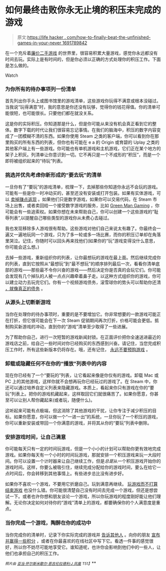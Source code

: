 # 如何最终击败你永无止境的积压未完成的游戏

> 原文:[https://life hacker . com/how-to-finally-beat-the-unfinished-games-in-your-never 1691789842](https://lifehacker.com/how-to-finally-beat-the-unfinished-games-in-your-never-1691789842)

在一个充斥着[廉价二手游戏](http://lifehacker.com/five-best-places-to-buy-used-games-and-consoles-1637048086) 的世界里，很容易积累大量游戏，感觉你永远都没有时间去玩。实际上是有时间的，但是你必须以正确的方式处理你的积压工作。下面是怎么做的。

Watch

### 为你所有的待办事项列一份清单

首先列出你手头上或图书馆里的游戏清单，这些游戏你玩得不满意或根本没碰过。当我说“玩得满意”时，我的意思是你还没有玩够，觉得你的钱花得值。你的清单可能很短，也可能很长。只要他们都在就没关系。

这是你的实际积压。你知道那是什么，但是你可能从来没有机会真正看到它的整体。数字下载的时代让我们很容易忘记事情。在我们的脑海中，积压的数字内容变成了一团模糊不清的东西。如果你使用 Steam 之类的客户端，你可以看到你在那里购买的所有东西的列表，但你也有可能在 e a 的 Origin 或育碧的 Uplay 之类的其他客户端上有一些游戏。你可能也有单机游戏和主机游戏，它们正在某个地方的架子上积灰。列清单让你意识到一切。它不再只是一个不成形的“积压”，而是一个即将被组织起来的“待玩”列表。

### 挑选并优先考虑你新形成的“要去玩”的清单

一旦你有了“要玩”的游戏清单，梳理一下，去掉那些你知道你永远不会玩的游戏。可能有一些是你一时冲动买的，甚至还没有安装或打开包装。如果有实体游戏，可以 [卖掉赚点返现](https://lifehacker.com/the-best-places-to-trade-in-your-used-games-for-real-mo-5857391) 。如果他们只是数字游戏，如果你可以交易代码，在 Steam 市场上出售，或者卖回给一个接受数字游戏的服务，比如 [Green Man Gaming](http://www.greenmangaming.com/) ，你可能会有一些追索权。如果你想在未来帮助自己，你可以创建一个这些游戏的“耻辱列表”,以提醒自己哪些类型的游戏你从未费心去碰过。

我也发现移除多人游戏很有帮助。这些游戏对他们自己来说太有趣了。你最终会一遍又一遍地玩同一个游戏，只为了多一轮或多一场比赛，而你的积压订单却在角落里哭泣。记住，你随时可以回头再来找他们(如果你的“玩”游戏变得没什么意思，你可能会这么想。)

去掉一些游戏，重新组织你的列表，让你最想玩的游戏在最上面。然后继续完成你的列表，直到它按照从“最想玩”到“最不想玩”的顺序排列最后一次，看看你清单底部的游戏——那些最不令你兴奋的游戏——然后决定你是否真的会玩它们。你可能会发现有几个掉队的人被一点点兴趣牵着鼻子走。以这种方式组织你的游戏，你可以建立动力去玩完它们。你有一个视频游戏债务，滚雪球你的势头可以帮助你还清 [，就像真正的债务](http://lifehacker.com/how-to-pay-off-your-debt-using-the-stack-method-576070292) 。

### 从源头上切断新游戏

当你在处理你的待办事项时，重要的是不要增加它。你非常想要的一款游戏可能正在打折，但它很可能会在下一次 Steam 促销期间再次打折，价格可能会更低。抵制购买新游戏的冲动，直到你的“游戏”清单至少取得了一些进展。

为了帮助你自己，进行一次短暂的游戏新闻封锁。在正面评价把你全速送进最近的游戏店之前，给自己一些时间对你已经购买的东西感到兴奋。请记住，当您完成积压工作时，所有这些新版本仍将存在。哦，还有记住， [永远不要预购游戏](https://kotaku.com/stop-preordering-video-games-5909105) 。

### 卸载或隐藏任何不在你的“播放”列表中的内容

现在你已经有了一个“要玩的”列表，让它看起来像是你仅有的游戏。卸载 Mac 或 PC 上的其他游戏，这样你就不会想再玩你已经玩过的游戏了。在 Steam 中，你还可以通过培养自定义列表来隐藏游戏。本质上，看起来你只有游戏在你的“要玩”列表上。把你的游戏机藏起来，这样取回它们就很痛苦了。如果你愿意，你甚至可以让别人帮你藏起来(或者玩，随便什么)。

这听起来可能有点极端，但这消除了其他游戏的干扰，让你专注于减少积压的目标。如果你愿意，你可以做一个“一进一出”的系统，一旦你玩了一个积压的游戏，你可以重新安装或带回一个你满意的游戏，并将其从你的“要玩”列表中删除。

### 安排游戏时间，让自己满意

你可能每天只有一定的时间玩游戏，但是一个小小的计划可以帮助你更有效地完成游戏。如果你每天有一个小时的时间玩游戏，那就安排一个积压游戏来玩一大段时间。你可以设置一个计时器来让自己继续工作，但是*总是*从一个积压游戏开始你的游戏时间。这样，你要么被吸引住，继续完成分配给你的游戏时间，要么在给它一点时间后，你会转移到其他事情上。有些进步总比没有进步好。

如果你不喜欢一个游戏，不要用它折磨自己。玩到满意再继续。 [玩游戏而不打算结束游戏](https://kotaku.com/how-to-beat-400-games-in-4-5-years-1607296068) 也没什么错。你可能很清楚自己没有时间去完成一个游戏，但还是想尝试一下。或者也许你想和朋友谈论一个游戏，所以你玩游戏的程度刚好能让他们理解。无论你决定如何对待你的“游戏”清单上的游戏，都要确保你的个人满意度是重点。

### 当你完成一个游戏，陶醉在你的成功中

当你完成你的清单时，记录下你实际完成的游戏并 [告诉其他人](http://lifehacker.com/how-to-highlight-your-accomplishments-without-sounding-512785646) 。向你的朋友 [宣布并赢得一些积分](http://xkcd.com/606/) ，或者在你最喜欢的在线社区中写下它。看透一件事的感觉很好，所以你不妨尽可能地享受它。谁知道呢，也许你会影响到他们中的一些人，让他们也承担自己的积压工作。

<small>*照片由*</small> [<small>*亚当·怀尔斯*</small>](https://www.flickr.com/photos/the-travelling-bum/5262087254)<small></small>*[<small>*米歇尔·恩吉伦*</small>](https://www.flickr.com/photos/20179579@N00/2300547757)<small></small>*[<small>*拉德利·J 凤凰*</small>](https://www.flickr.com/photos/radjose/4460564381) <small>*T51】*</small>**